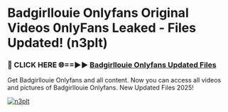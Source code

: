 # Badgirllouie Onlyfans Original Videos 0nlyFans Leaked - Files Updated! (n3plt)

<h3>🔴 CLICK HERE 🌐==►► <a href="https://tinyurl.com/ehrbuxhb" rel="nofollow">Badgirllouie Onlyfans Updated Files</a></h3>

Get Badgirllouie Onlyfans and all content. Now you can access all videos and pictures of Badgirllouie Onlyfans. New Updated Files 2025!

[![n3plt](https://i.imgur.com/lVYEuWS.gif)](https://tinyurl.com/ehrbuxhb)
